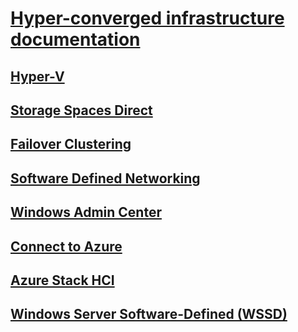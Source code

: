 # [Hyper-converged infrastructure documentation](index.yml)
## [Hyper-V](../virtualization/hyper-v/hyper-v-on-windows-server.md)
## [Storage Spaces Direct](../storage/storage-spaces/storage-spaces-direct-overview.md)
## [Failover Clustering](../failover-clustering/failover-clustering-overview.md)
## [Software Defined Networking](../networking/sdn/index.yml)
## [Windows Admin Center](../manage/windows-admin-center/overview.md)
## [Connect to Azure](../manage/windows-admin-center/azure/index.md)
## [Azure Stack HCI](/azure-stack/operator/azure-stack-hci-overview)
## [Windows Server Software-Defined (WSSD)](https://www.microsoft.com/cloud-platform/software-defined-datacenter)
